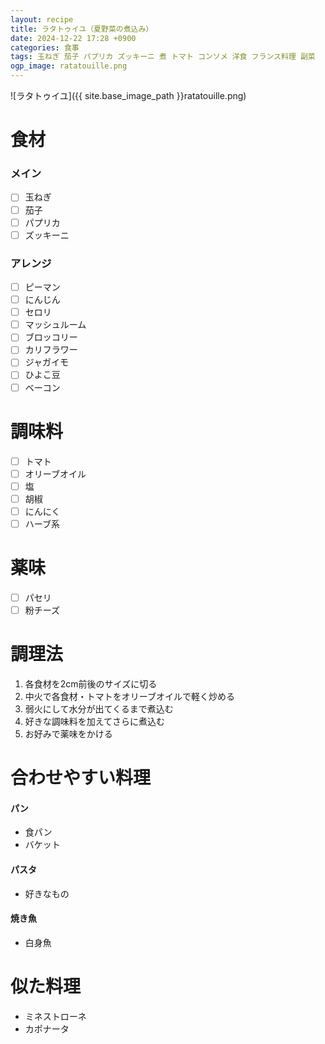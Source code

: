 ```yaml
---
layout: recipe
title: ラタトゥイユ（夏野菜の煮込み）
date: 2024-12-22 17:28 +0900
categories: 食事
tags: 玉ねぎ 茄子 パプリカ ズッキーニ 煮 トマト コンソメ 洋食 フランス料理 副菜
ogp_image: ratatouille.png
---
```

![ラタトゥイユ]({{ site.base_image_path }}ratatouille.png)

# 食材
### メイン
- [ ] 玉ねぎ
- [ ] 茄子
- [ ] パプリカ
- [ ] ズッキーニ

### アレンジ
- [ ] ピーマン
- [ ] にんじん
- [ ] セロリ
- [ ] マッシュルーム
- [ ] ブロッコリー
- [ ] カリフラワー
- [ ] ジャガイモ
- [ ] ひよこ豆
- [ ] ベーコン

# 調味料
- [ ] トマト
- [ ] オリーブオイル
- [ ] 塩
- [ ] 胡椒
- [ ] にんにく
- [ ] ハーブ系

# 薬味
- [ ] パセリ
- [ ] 粉チーズ

# 調理法
1. 各食材を2cm前後のサイズに切る
2. 中火で各食材・トマトをオリーブオイルで軽く炒める
3. 弱火にして水分が出てくるまで煮込む
4. 好きな調味料を加えてさらに煮込む
5. お好みで薬味をかける

# 合わせやすい料理
#### パン
- 食パン
- バケット

#### パスタ
- 好きなもの

#### 焼き魚
- 白身魚

# 似た料理
- ミネストローネ
- カポナータ

